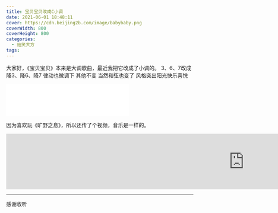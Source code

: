 ```yaml
---
title: 宝贝宝贝改成C小调
date: 2021-06-01 18:48:11
cover: https://cdn.beijing2b.com/image/babybaby.png
coverWidth: 800
coverHeight: 800
categories:
  - 贻笑大方
tags:
---
```



大家好，《宝贝宝贝》本来是大调歌曲，最近我把它改成了小调的。
3、6、7改成
降3、降6、降7
律动也微调下
其他不变
当然和弦也变了
风格突出阳光快乐喜悦

<iframe frameborder="no" border="0" marginwidth="0" marginheight="0" width=330 height=86 src="//music.163.com/outchain/player?type=2&id=1849021311&auto=1&height=66"></iframe>

因为喜欢玩《旷野之息》，所以还传了个视频，音乐是一样的。
<iframe id="spkj" src="https://www.acfun.cn/player/ac29387874" width=1280 frameborder="no" scrolling="no" allowfullscreen="allowfullscreen"> </iframe>




---

感谢收听